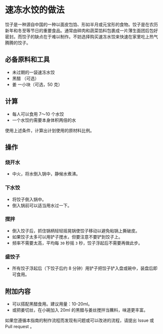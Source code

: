 # 速冻水饺的做法

饺子是一种源自中国的一种以面皮包馅、形如半月或元宝形的食物。饺子是在农历新年和冬至等节日的重要食品。通常由碎肉和蔬菜馅料包裹成一片薄生面团后包好密封。而饺子的缺点在于难以制作。不妨选择购买速冻水饺来快速在家里吃上热气腾腾的饺子。

## 必备原料和工具

* 未过期的一袋速冻水饺
* 黑醋 （可选）
* 姜 一小块（可选，50 克）

## 计算

* 每人可以食用 7～10 个水饺
* 一个水饺约需要本身体积两倍的水

使用上述条件，计算出计划使用的原材料比例。

## 操作

### 烧开水

* 中火，将水倒入锅中，静候水煮沸。

### 下水饺

* 将饺子倒入锅中。
* 倒入锅前可以适当用水过一下。

### 搅拌

* 倒入饺子后，抓住锅柄轻轻摇晃锅使饺子移动以避免粘锅上撕破皮。
* 如果饺子太多可以用铲子搅水，但要注意不要铲到饺子上。
* 频率不需要太高，平均每 `30` 秒摇 `3` 秒，饺子浮起后不需要再做此步。

### 盛饺子

* 所有饺子浮起后（下饺子后约 8 分钟）用铲子把饺子铲入盘或碗中，装盘后即可食用。

## 附加内容

* 可以搭配黑醋食用。建议用量：10-20ml。
* 或把姜切丝，在小碗加入 20ml 的黑醋与姜丝搅拌当蘸料，味道更丰富。

如果您遵循本指南的制作流程而发现有问题或可以改进的流程，请提出 Issue 或 Pull request 。

